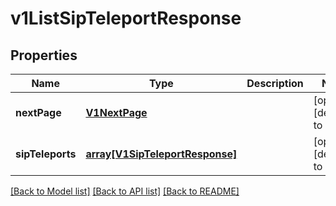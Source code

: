 # v1ListSipTeleportResponse

## Properties
Name | Type | Description | Notes
------------ | ------------- | ------------- | -------------
**nextPage** | [**V1NextPage**](V1NextPage.md) |  | [optional] [default to null]
**sipTeleports** | [**array[V1SipTeleportResponse]**](V1SipTeleportResponse.md) |  | [optional] [default to null]

[[Back to Model list]](../README.md#documentation-for-models) [[Back to API list]](../README.md#documentation-for-api-endpoints) [[Back to README]](../README.md)


